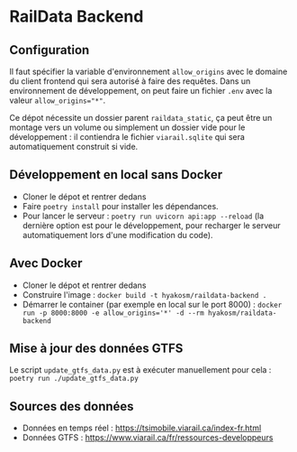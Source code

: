 # RailData Backend

## Configuration

Il faut spécifier la variable d'environnement `allow_origins` avec le domaine du
client frontend qui sera autorisé à faire des requêtes. Dans un environnement de
développement, on peut faire un fichier `.env` avec la valeur
`allow_origins="*"`.

Ce dépot nécessite un dossier parent `raildata_static`, ça peut être un montage
vers un volume ou simplement un dossier vide pour le développement : il
contiendra le fichier `viarail.sqlite` qui sera automatiquement construit si
vide.

## Développement en local sans Docker

-   Cloner le dépot et rentrer dedans
-   Faire `poetry install` pour installer les dépendances.
-   Pour lancer le serveur : `poetry run uvicorn api:app --reload` (la dernière
    option est pour le développement, pour recharger le serveur automatiquement
    lors d'une modification du code).

## Avec Docker

-   Cloner le dépot et rentrer dedans
-   Construire l'image : `docker build -t hyakosm/raildata-backend .`
-   Démarrer le container (par exemple en local sur le port 8000) :
    `docker run -p 8000:8000 -e allow_origins='*' -d --rm hyakosm/raildata-backend`

## Mise à jour des données GTFS

Le script `update_gtfs_data.py` est à exécuter manuellement pour cela :
`poetry run ./update_gtfs_data.py`

## Sources des données

-   Données en temps réel : https://tsimobile.viarail.ca/index-fr.html
-   Données GTFS : https://www.viarail.ca/fr/ressources-developpeurs

